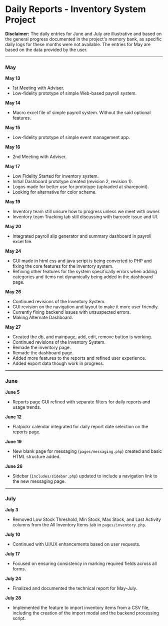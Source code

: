 # Daily Reports - Inventory System Project

**Disclaimer:** The daily entries for June and July are illustrative and based on the general progress documented in the project's memory bank, as specific daily logs for these months were not available. The entries for May are based on the data provided by the user.

---

### May

**May 13**
- 1st Meeting with Adviser.
- Low-fidelity prototype of simple Web-based payroll system.

**May 14**
- Macro excel file of simple payroll system. Without the said optional features.

**May 15**
- Low-fidelity prototype of simple event management app.

**May 16**
- 2nd Meeting with Adviser.

**May 17**
- Low Fidelity Started for inventory system.
- Initial Dashboard prototype created (revision 2, revision 1).
- Logos made for better use for prototype (uploaded at sharepoint).
- Looking for alternative for color scheme.

**May 19**
- Inventory team still unsure how to progress unless we meet with owner.
- Inventory team Tracking tab still discussing with barcode issue and UI.

**May 20**
- Integrated payroll slip generator and summary dashboard in payroll excel file.

**May 24**
- GUI made in html css and java script is being converted to PHP and fixing the core features for the inventory system.
- Refining other features for the system specifically errors when adding categories and items not dynamically being added in the dashboard page.

**May 26**
- Continued revisions of the Inventory System.
- GUI revision on the navigation and layout to make it more user friendly.
- Currently fixing backend issues with unsuspected errors.
- Making Alternate Dashboard.

**May 27**
- Created the db, and mainpage, add, edit, remove button is working.
- Continued revisions of the Inventory System.
- Remade the inventory page.
- Remade the dashboard page.
- Added more features to the reports and refined user experience.
- Added export data though work in progress.

---

### June

**June 5**
- Reports page GUI refined with separate filters for daily reports and usage trends.

**June 12**
- Flatpickr calendar integrated for daily report date selection on the reports page.

**June 19**
- New blank page for messaging (`pages/messaging.php`) created and basic HTML structure added.

**June 26**
- Sidebar (`includes/sidebar.php`) updated to include a navigation link to the new messaging page.

---

### July

**July 3**
- Removed Low Stock Threshold, Min Stock, Max Stock, and Last Activity columns from the All Inventory Items tab in `pages/inventory.php`.

**July 10**
- Continued with UI/UX enhancements based on user requests.

**July 17**
- Focused on ensuring consistency in marking required fields across all forms.

**July 24**
- Finalized and documented the technical report for May-July.

**July 28**
- Implemented the feature to import inventory items from a CSV file, including the creation of the import modal and the backend processing script.
